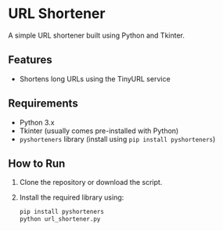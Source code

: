# URL Shortener

A simple URL shortener built using Python and Tkinter.

## Features

- Shortens long URLs using the TinyURL service

## Requirements

- Python 3.x
- Tkinter (usually comes pre-installed with Python)
- `pyshorteners` library (install using `pip install pyshorteners`)

## How to Run

1. Clone the repository or download the script.
2. Install the required library using:

   ```bash
   pip install pyshorteners
   python url_shortener.py
   
